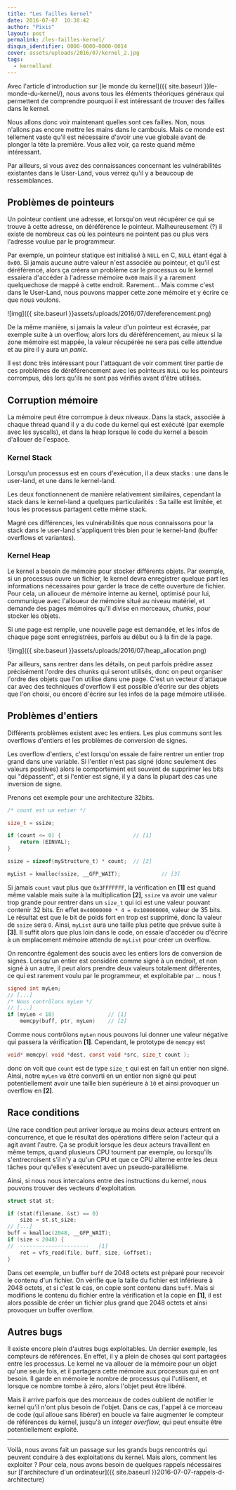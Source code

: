 ```yaml
---
title: "Les failles kernel"
date: 2016-07-07  10:38:42
author: "Pixis"
layout: post
permalink: /les-failles-kernel/
disqus_identifier: 0000-0000-0000-0014
cover: assets/uploads/2016/07/kernel_2.jpg
tags:
  - kernelland
---
```


Avec l'article d'introduction sur [le monde du kernel]({{ site.baseurl }}le-monde-du-kernel/), nous avons tous les éléments théoriques généraux qui permettent de comprendre pourquoi il est intéressant de trouver des failles dans le kernel.

Nous allons donc voir maintenant quelles sont ces failles. Non, nous n'allons pas encore mettre les mains dans le cambouis. Mais ce monde est tellement vaste qu'il est nécessaire d'avoir une vue globale avant de plonger la tête la première. Vous allez voir, ça reste quand même intéressant.

Par ailleurs, si vous avez des connaissances concernant les vulnérabilités existantes dans le User-Land, vous verrez qu'il y a beaucoup de ressemblances.

<!--more-->

## Problèmes de pointeurs

Un pointeur contient une adresse, et lorsqu'on veut récupérer ce qui se trouve à cette adresse, on déréférence le pointeur. Malheureusement (?) il existe de nombreux cas où les pointeurs ne pointent pas ou plus vers l'adresse voulue par le programmeur.

Par exemple, un pointeur statique est initialisé à `NULL` en C, `NULL` étant égal à `0x00`. Si jamais aucune autre valeur n'est associée au pointeur, et qu'il est déréférencé, alors ça créera un problème car le processus ou le kernel essaiera d'accéder à l'adresse mémoire `0x00` mais il y a rarement quelquechose de mappé à cette endroit. Rarement... Mais comme c'est dans le User-Land, nous pouvons mapper cette zone mémoire et y écrire ce que nous voulons.

![img]({{ site.baseurl }}assets/uploads/2016/07/dereferencement.png)

De la même manière, si jamais la valeur d'un pointeur est écrasée, par exemple suite à un overflow, alors lors du déréférencement, au mieux si la zone mémoire est mappée, la valeur récupérée ne sera pas celle attendue et au pire il y aura un _panic_.

Il est donc très intéressant pour l'attaquant de voir comment tirer partie de ces problèmes de déréférencement avec les pointeurs `NULL` ou les pointeurs corrompus, dès lors qu'ils ne sont pas vérifiés avant d'être utilisés.

## Corruption mémoire

La mémoire peut être corrompue à deux niveaux. Dans la stack, associée à chaque thread quand il y a du code du kernel qui est exécuté (par exemple avec les syscalls), et dans la heap lorsque le code du kernel a besoin d'allouer de l'espace.

### Kernel Stack

Lorsqu'un processus est en cours d'exécution, il a deux stacks : une dans le user-land, et une dans le kernel-land.

Les deux fonctionnenent de manière relativement similaires, cependant la stack dans le kernel-land a quelques particularités : Sa taille est limitée, et tous les processus partagent cette même stack.

Magré ces différences, les vulnérabilités que nous connaissons pour la stack dans le user-land s'appliquent très bien pour le kernel-land (buffer overflows et variantes).

### Kernel Heap

Le kernel a besoin de mémoire pour stocker différents objets. Par exemple, si un processus ouvre un fichier, le kernel devra enregistrer quelque part les informations nécessaires pour garder la trace de cette ouverture de fichier. Pour cela, un alloueur de mémoire interne au kernel, optimisé pour lui, communique avec l'alloueur de mémoire situé au niveau matériel, et demande des pages mémoires qu'il divise en morceaux, _chunks_, pour stocker les objets.

Si une page est remplie, une nouvelle page est demandée, et les infos de chaque page sont enregistrées, parfois au début ou à la fin de la page.

![img]({{ site.baseurl }}assets/uploads/2016/07/heap_allocation.png)

Par ailleurs, sans rentrer dans les détails, on peut parfois prédire assez précisément l'ordre des chunks qui seront utilisés, donc on peut organiser l'ordre des objets que l'on utilise dans une page. C'est un vecteur d'attaque car avec des techniques d'overflow il est possible d'écrire sur des objets que l'on choisi, ou encore d'écrire sur les infos de la page mémoire utilisée.

## Problèmes d'entiers

Différents problèmes existent avec les entiers. Les plus communs sont les overflows d'entiers et les problèmes de conversion de signes.

Les overflow d'entiers, c'est lorsqu'on essaie de faire rentrer un entier trop grand dans une variable. Si l'entier n'est pas signé (donc seulement des valeurs positives) alors le comportement est souvent de supprimer les bits qui "dépassent", et si l'entier est signé, il y a dans la plupart des cas une inversion de signe.

Prenons cet exemple pour une architecture 32bits.

```c
/* count est un entier */

size_t = ssize;

if (count <= 0) {                       // [1]
    return (EINVAL);
}

ssize = sizeof(myStructure_t) * count;  // [2]

myList = kmalloc(ssize, __GFP_WAIT);             // [3]
```

Si jamais `count` vaut plus que `0x3FFFFFFF`, la vérification en **[1]** est quand même valable mais suite à la multiplication **[2]**, `ssize` va avoir une valeur trop grande pour rentrer dans un `size_t` qui ici est une valeur pouvant contenir 32 bits. En effet `0x40000000 * 4 = 0x100000000`, valeur de 35 bits. Le résultat est que le bit de poids fort en trop est supprimé, donc la valeur de `ssize` sera `0`. Ainsi, `myList` aura une taille plus petite que prévue suite à **[3]**. Il suffit alors que plus loin dans le code, on essaie d'accéder ou d'écrire à un emplacement mémoire attendu de `myList` pour créer un overflow.

On rencontre également des soucis avec les entiers lors de conversion de signes. Lorsqu'un entier est considéré comme signé à un endroit, et non signé à un autre, il peut alors prendre deux valeurs totalement différentes, ce qui est rarement voulu par le programmeur, et exploitable par ... nous !

```c
signed int myLen;
// [...]
/* Nous contrôlons myLen */
// [...]
if (myLen < 10)                 // [1]
    memcpy(buff, ptr, myLen)    // [2]
```

Comme nous contrôlons `myLen` nous pouvons lui donner une valeur négative qui passera la vérification **[1]**. Cependant, le prototype de `memcpy` est

```c
void* memcpy( void *dest, const void *src, size_t count );
```

donc on voit que `count` est de type `size_t` qui est en fait un entier non signé. Ainsi, notre `myLen` va être converti en un entier non signé qui peut potentiellement avoir une taille bien supérieure à `10` et ainsi provoquer un overflow en **[2]**.

## Race conditions

Une race condition peut arriver lorsque au moins deux acteurs entrent en concurrence, et que le résultat des opérations diffère selon l'acteur qui a agit avant l'autre. Ça se produit lorsque les deux acteurs travaillent en même temps, quand plusieurs CPU tournent par exemple, ou lorsqu'ils s'entrecroisent s'il n'y a qu'un CPU et que ce CPU alterne entre les deux tâches pour qu'elles s'exécutent avec un pseudo-parallèlisme.

Ainsi, si nous nous intercalons entre des instructions du kernel, nous pouvons trouver des vecteurs d'exploitation.

```c
struct stat st; 

if (stat(filename, &st) == 0)
    size = st.st_size;
// [...]
buff = kmalloc(2048, __GFP_WAIT);
if (size < 2048) {
//  ----------------------   [1]
    ret = vfs_read(file, buff, size, &offset);
}
```

Dans cet exemple, un buffer `buff` de 2048 octets est préparé pour recevoir le contenu d'un fichier. On vérifie que la taille du fichier est inférieure à 2048 octets, et si c'est le cas, on copie sont contenu dans `buff`. Mais si modifions le contenu du fichier entre la vérification et la copie en **[1]**, il est alors possible de créer un fichier plus grand que 2048 octets et ainsi provoquer un buffer overflow.

## Autres bugs

Il existe encore plein d'autres bugs exploitables. Un dernier exemple, les compteurs de références. En effet, il y a plein de choses qui sont partagées entre les processus. Le kernel ne va allouer de la mémoire pour un objet qu'une seule fois, et il partagera cette mémoire aux processus qui en ont besoin. Il garde en mémoire le nombre de processus qui l'utilisent, et lorsque ce nombre tombe à zéro, alors l'objet peut être libéré.

Mais il arrive parfois que des morceaux de codes oublient de notifier le kernel qu'il n'ont plus besoin de l'objet. Dans ce cas, l'appel à ce morceau de code (qui alloue sans libérer) en boucle va faire augmenter le compteur de références du kernel, jusqu'à un _integer overflow_, qui peut ensuite être potentiellement exploité.

* * *

Voilà, nous avons fait un passage sur les grands bugs rencontrés qui peuvent conduire à des exploitations du kernel. Mais alors, comment les exploiter ? Pour cela, nous avons besoin de quelques rappels nécessaires sur [l'architecture d'un ordinateur]({{ site.baseurl }}2016-07-07-rappels-d-architecture)